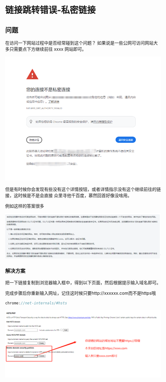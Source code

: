 # **链接跳转错误-私密链接**

## **问题**

在访问一下网站过程中是否经常碰到这个问题？
如果说是一些公网可访问网站大多只需要点下方继续前往 xxxx 网站即可。

![截图](/images/browser/feecc2f987fcebeeb1e13a1d6f2682a1.png)

但是有时候你会发现有些没有这个详情按钮，或者详情指示没有这个继续前往的链接，这时候是不是会直接 众里寻他千百度，慕然回首好像没啥用。

例如这样的答案很多

![截图](/images/browser/9f1256c50a5890e9a0fe40186d8137df.png)

### **解决方案**

把一下链接复制到浏览器输入框中，得到以下页面，然后根据提示输入域名即可。

完成步骤后你重新输入网址，记住这时候只要http://xxxxxx.com而不是https哦

```csharp
chrome://net-internals/#hsts
```

![截图](/images/browser/67438d3eb5e92001e9d607a965ab038b.png)
